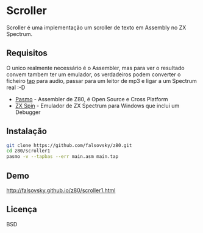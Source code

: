 Scroller
=========

Scroller é uma implementação um scroller de texto em Assembly no ZX Spectrum.

Requisitos
-----------

O unico realmente necessário é o Assembler, mas para ver o resultado convem tambem ter um emulador, os verdadeiros podem converter o ficheiro [tap] para audio, passar para um leitor de mp3 e ligar a um Spectrum real :-D

* [Pasmo] - Assembler de Z80, é Open Source e Cross Platform
* [ZX Spin] - Emulador de ZX Spectrum para Windows que inclui um Debugger

Instalação
--------------

```sh
git clone https://github.com/falsovsky/z80.git
cd z80/scroller1
pasmo -v --tapbas --err main.asm main.tap
```

Demo
------
http://falsovsky.github.io/z80/scroller1.html

Licença
----

BSD

[tap]:http://www.worldofspectrum.org/faq/reference/formats.htm
[Pasmo]:http://pasmo.speccy.org/
[ZX Spin]:http://www.zophar.net/sinclair/zx-spin.html
